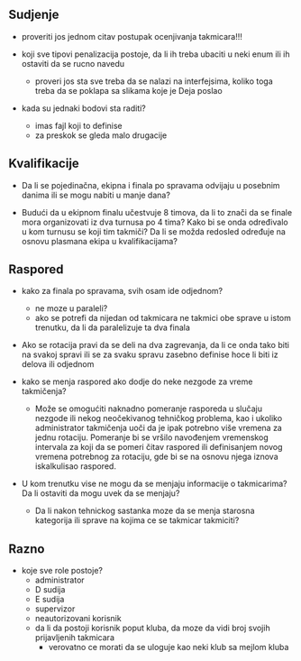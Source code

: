 ## Sudjenje

- proveriti jos jednom citav postupak ocenjivanja takmicara!!!

- koji sve tipovi penalizacija postoje, da li ih treba ubaciti u neki enum ili ih ostaviti da se rucno navedu
    - proveri jos sta sve treba da se nalazi na interfejsima, koliko toga treba da se poklapa sa slikama koje je Deja poslao

- kada su jednaki bodovi sta raditi?
    - imas fajl koji to definise 
    - za preskok se gleda malo drugacije


## Kvalifikacije

- Da li se pojedinačna, ekipna i finala po spravama odvijaju u posebnim danima ili se mogu nabiti u manje dana?

- Budući da u ekipnom finalu učestvuje 8 timova, da li to znači da se finale mora organizovati iz dva turnusa po 4 tima? Kako bi se onda određivalo u kom turnusu se koji tim takmiči? Da li se možda redosled određuje na osnovu plasmana ekipa u kvalifikacijama?

## Raspored

- kako za finala po spravama, svih osam ide odjednom?
    - ne moze u paraleli?
    - ako se potrefi da nijedan od takmicara ne takmici obe sprave u istom trenutku, da li da paralelizuje ta dva finala

- Ako se rotacija pravi da se deli na dva zagrevanja, da li ce onda tako biti na svakoj spravi ili se za svaku spravu zasebno definise hoce li biti iz delova ili odjednom

- kako se menja raspored ako dodje do neke nezgode za vreme takmičenja?
    - Može se omogućiti naknadno pomeranje rasporeda u slučaju nezgode ili nekog neočekivanog tehničkog problema, kao i ukoliko administrator takmičenja uoči da je ipak potrebno više vremena za jednu rotaciju. Pomeranje bi se vršilo navođenjem vremenskog intervala za koji da se pomeri čitav
    raspored ili definisanjem novog vremena potrebnog za rotaciju, gde bi se na osnovu njega iznova iskalkulisao raspored.

- U kom trenutku vise ne mogu da se menjaju informacije o takmicarima? Da li ostaviti da mogu uvek da se menjaju?
    - Da li nakon tehnickog sastanka moze da se menja starosna kategorija ili sprave na kojima ce se takmicar takmiciti?



## Razno
- koje sve role postoje?
    - administrator
    - D sudija
    - E sudija
    - supervizor
    - neautorizovani korisnik
    - da li da postoji korisnik poput kluba, da moze da vidi broj svojih prijavljenih takmicara
      - verovatno ce morati da se uloguje kao neki klub sa mejlom kluba 
